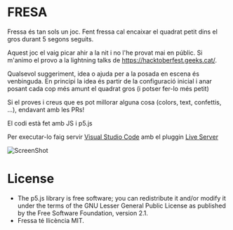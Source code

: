 # FRESA

Fressa és tan sols un joc. Fent fressa cal encaixar el quadrat petit dins el gros durant 5 segons seguits.

Aquest joc el vaig picar ahir a la nit i no l'he provat mai en públic. Si m'animo el provo a la lightning talks de https://hacktoberfest.geeks.cat/.

Qualsevol suggeriment, idea o ajuda per a la posada en escena és venbinguda. En principi la idea és partir de la configuració inicial i anar posant cada cop més amunt el quadrat gros (i potser fer-lo més petit)

Si el proves i creus que es pot millorar alguna cosa (colors, text, confettis, ...), endavant amb les PRs!

El codi està fet amb JS i p5.js

Per executar-lo faig servir [Visual Studio Code](https://code.visualstudio.com/) amb el pluggin [Live Server](https://marketplace.visualstudio.com/items?itemName=ritwickdey.LiveServer)

![ScreenShot](assets/screeenshot.png)

# License

* The p5.js library is free software; you can redistribute it and/or modify it under the terms of the GNU Lesser General Public License as published by the Free Software Foundation, version 2.1.
* Fressa té llicència MIT.
